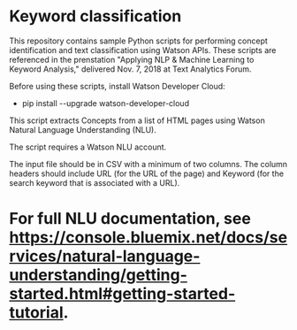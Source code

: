 # Keyword classification

This repository contains sample Python scripts for performing concept identification and text classification using Watson APIs.  These scripts are referenced in the prenstation "Applying NLP & Machine Learning to Keyword Analysis," delivered Nov. 7, 2018 at Text Analytics Forum.

Before using these scripts, install Watson Developer Cloud:
- pip install --upgrade watson-developer-cloud 

This script extracts Concepts from a list of HTML pages using Watson Natural Language Understanding (NLU).

The script requires a Watson NLU account.

The input file should be in CSV with a minimum of two columns.  The column headers should include URL (for the URL of the page) and Keyword (for the search keyword that is associated with a URL).

# For full NLU documentation, see https://console.bluemix.net/docs/services/natural-language-understanding/getting-started.html#getting-started-tutorial.
